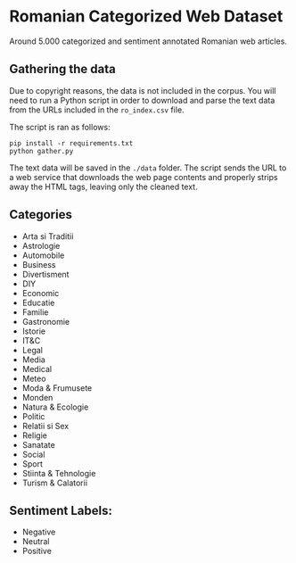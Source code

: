 # Romanian Categorized Web Dataset

Around 5.000 categorized and sentiment annotated Romanian web articles.

## Gathering the data

Due to copyright reasons, the data is not included in the corpus. You will need to run a Python script
in order to download and parse the text data from the URLs included in the `ro_index.csv` file.

The script is ran as follows:

```
pip install -r requirements.txt
python gather.py
```

The text data will be saved in the `./data` folder. 
The script sends the URL to a web service that downloads 
the web page contents and properly strips away the HTML tags, leaving only the cleaned text.

## Categories

- Arta si Traditii
- Astrologie
- Automobile
- Business
- Divertisment
- DIY
- Economic
- Educatie
- Familie
- Gastronomie
- Istorie
- IT&C
- Legal
- Media
- Medical
- Meteo
- Moda & Frumusete
- Monden
- Natura & Ecologie
- Politic
- Relatii si Sex
- Religie
- Sanatate
- Social 
- Sport
- Stiinta & Tehnologie
- Turism & Calatorii

## Sentiment Labels:

- Negative
- Neutral
- Positive
